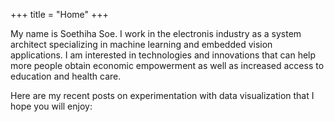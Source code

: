 +++
title = "Home"
+++

My name is Soethiha Soe.  I work in the electronis industry as a system architect specializing in machine learning and embedded vision applications.  I am interested in technologies and innovations that can help more people obtain economic empowerment as well as increased access to education and health care.  

Here are my recent posts on experimentation with data visualization that I hope you will enjoy: